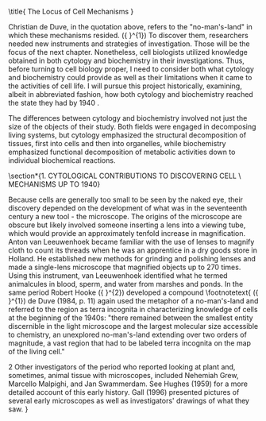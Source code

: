 \title{
The Locus of Cell Mechanisms
}

Christian de Duve, in the quotation above, refers to the "no-man's-land" in which these mechanisms resided. \({ }^{1}\) To discover them, researchers needed new instruments and strategies of investigation. Those will be the focus of the next chapter. Nonetheless, cell biologists utilized knowledge obtained in both cytology and biochemistry in their investigations. Thus, before turning to cell biology proper, I need to consider both what cytology and biochemistry could provide as well as their limitations when it came to the activities of cell life. I will pursue this project historically, examining, albeit in abbreviated fashion, how both cytology and biochemistry reached the state they had by 1940 .

The differences between cytology and biochemistry involved not just the size of the objects of their study. Both fields were engaged in decomposing living systems, but cytology emphasized the structural decomposition of tissues, first into cells and then into organelles, while biochemistry emphasized functional decomposition of metabolic activities down to individual biochemical reactions.

\section*{1. CYTOLOGICAL CONTRIBUTIONS TO DISCOVERING CELL \\ MECHANISMS UP TO 1940}

Because cells are generally too small to be seen by the naked eye, their discovery depended on the development of what was in the seventeenth century a new tool - the microscope. The origins of the microscope are obscure but likely involved someone inserting a lens into a viewing tube, which would provide an approximately tenfold increase in magnification. Anton van Leeuwenhoek became familiar with the use of lenses to magnify cloth to count its threads when he was an apprentice in a dry goods store in Holland. He established new methods for grinding and polishing lenses and made a single-lens microscope that magnified objects up to 270 times. Using this instrument, van Leeuwenhoek identified what he termed animalcules in blood, sperm, and water from marshes and ponds. In the same period Robert Hooke \({ }^{2}\) developed a compound
\footnotetext{
\({ }^{1}\) de Duve (1984, p. 11) again used the metaphor of a no-man's-land and referred to the region as terra incognita in characterizing knowledge of cells at the beginning of the 1940s: "there remained between the smallest entity discernible in the light microscope and the largest molecular size accessible to chemistry, an unexplored no-man's-land extending over two orders of magnitude, a vast region that had to be labeled terra incognita on the map of the living cell."

2 Other investigators of the period who reported looking at plant and, sometimes, animal tissue with microscopes, included Nehemiah Grew, Marcello Malpighi, and Jan Swammerdam. See Hughes (1959) for a more detailed account of this early history. Gall (1996) presented pictures of several early microscopes as well as investigators' drawings of what they saw.
}